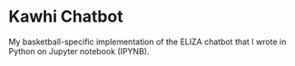# Kawhi Chatbot
My basketball-specific implementation of the ELIZA chatbot that I wrote in Python on Jupyter notebook (IPYNB).

